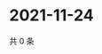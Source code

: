 # 2021-11-24

共 0 条

<!-- BEGIN WEIBO -->
<!-- 最后更新时间 Wed Nov 24 2021 16:13:44 GMT+0800 (China Standard Time) -->

<!-- END WEIBO -->
